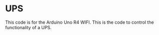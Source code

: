 # UPS
This code is for the Arduino Uno R4 WIFI. 
This is the code to control the functionality of a UPS.
